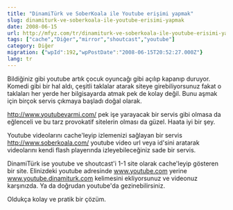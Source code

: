 ```yaml
---
title: "DinamiTürk ve SoberKoala ile Youtube erişimi yapmak"
slug: dinamiturk-ve-soberkoala-ile-youtube-erisimi-yapmak
date: 2008-06-15
url: http://mfyz.com/tr/dinamiturk-ve-soberkoala-ile-youtube-erisimi-yapmak/
tags: ["cache","Diğer","mirror","shoutcast","youtube"]
category: Diğer
migration: {"wpId":192,"wpPostDate":"2008-06-15T20:52:27.000Z"}
lang: tr
---
```


Bildiğiniz gibi youtube artık çocuk oyuncağı gibi açılıp kapanıp duruyor. Komedi gibi bir hal aldı, çeşitli taklalar atarak siteye girebiliyorsunuz fakat o taklaları her yerde her bilgisayarda atmak pek de kolay değil. Bunu aşmak için birçok servis çıkmaya başladı doğal olarak.

http://www.youtubevarmi.com/ pek işe yarayacak bir servis gibi olmasa da eğlenceli ve bu tarz provokatif sitelerin olması da güzel. Haata iyi bir şey.

Youtube videolarını cache'leyip izlemenizi sağlayan bir servis http://www.soberkoala.com/ youtube video url veya id'sini aratarak videolarını kendi flash playerında izleyebileceğiniz sade bir servis.

DinamiTürk ise youtube ve shoutcast'i 1-1 site olarak cache'leyip gösteren bir site. Elinizdeki youtube adresinde www.youtube.com yerine www.youtube.dinamiturk.com kelimesini ekliyorsunuz ve videonuz karşınızda. Ya da doğrudan youtube'da gezinebilirsiniz.

Oldukça kolay ve pratik bir çözüm.